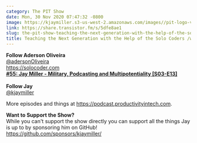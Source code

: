 ```yaml
---
category: The PIT Show
date: Mon, 30 Nov 2020 07:47:32 -0800
image: https://kjaymiller.s3-us-west-2.amazonaws.com/images//pit-logo-v5.jpg
link: https://share.transistor.fm/s/5dfe8ae1
slug: the-pit-show-teaching-the-next-generation-with-the-help-of-the-solo-coders-w-guest-adersonoliveira
title: Teaching the Next Generation with the Help of the Solo Coders /w guest @AdersonOliveira
---
```


<p><strong>Follow Aderson Oliveira</strong><br /><a href="https://twitter.com/adersonoliveira">@adersonOliveira</a><br /><a href="https://solocoder.com">https://solocoder.com</a><br /><a href="https://solocoder.com/podcast/jay-miller-military-podcasting-multipotentiality"><strong>#55: Jay Miller - Military, Podcasting and Multipotentiality [S03-E13]<br /></strong></a><br /><strong>Follow Jay</strong><br /><a href="https://twitter.com/kjaymiller">@kjaymiller</a></p><p>More episodes and things at <a href="https://podcast.productivityintech.com/">https://podcast.productivityintech.com</a>.</p><p><strong>Want to Support the Show?</strong><br />While you can't support the show directly you can support all the things Jay is up to by sponsoring him on GitHub!<br /><a href="https://github.com/sponsors/kjaymiller/">https://github.com/sponsors/kjaymiller/</a></p>
